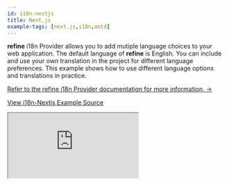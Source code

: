 ```yaml
---
id: i18n-nextjs
title: Next.js
example-tags: [next.js,i18n,antd]
---
```


**refine** i18n Provider allows you to add mutiple language choices to your web application. The default language of **refine** is English. You can include and use your own translation in the project for different language preferences. This example shows how to use different language options and translations in practice.

[Refer to the refine i18n Provider documentation for more information. →](/docs/api-reference/core/providers/i18n-provider/)

[View i18n-Nextjs Example Source](https://github.com/pankod/refine/tree/master/examples/i18n/nextjs)

<iframe loading="lazy" src="https://stackblitz.com//github/pankod/refine/tree/master/examples/i18n/nextjs/?embed=1&view=preview&theme=dark&preset=node&ctl=1"
style={{width: "100%", height:"80vh", border: "0px", borderRadius: "8px", overflow:"hidden"}}
    title="refine-i18n-example"
></iframe>
